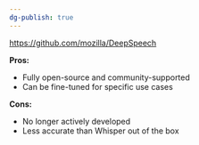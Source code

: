 ```yaml
---
dg-publish: true
---
```

https://github.com/mozilla/DeepSpeech

**Pros:**

- Fully open-source and community-supported
- Can be fine-tuned for specific use cases

**Cons:**

- No longer actively developed
- Less accurate than Whisper out of the box